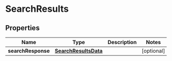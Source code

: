 

# SearchResults


## Properties

| Name | Type | Description | Notes |
|------------ | ------------- | ------------- | -------------|
|**searchResponse** | [**SearchResultsData**](SearchResultsData.md) |  |  [optional] |



